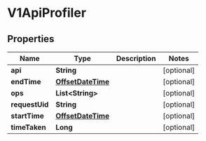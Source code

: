 # V1ApiProfiler

## Properties
Name | Type | Description | Notes
------------ | ------------- | ------------- | -------------
**api** | **String** |  |  [optional]
**endTime** | [**OffsetDateTime**](OffsetDateTime.md) |  |  [optional]
**ops** | **List&lt;String&gt;** |  |  [optional]
**requestUid** | **String** |  |  [optional]
**startTime** | [**OffsetDateTime**](OffsetDateTime.md) |  |  [optional]
**timeTaken** | **Long** |  |  [optional]
